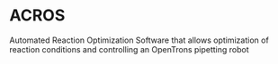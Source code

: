 # ACROS
Automated Reaction Optimization Software that allows optimization of reaction conditions and controlling an OpenTrons pipetting robot
